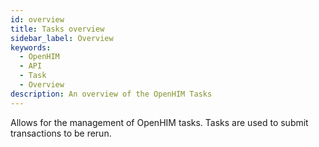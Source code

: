 ```yaml
---
id: overview
title: Tasks overview
sidebar_label: Overview
keywords:
  - OpenHIM
  - API
  - Task
  - Overview
description: An overview of the OpenHIM Tasks
---
```


Allows for the management of OpenHIM tasks. Tasks are used to submit transactions to be rerun.
